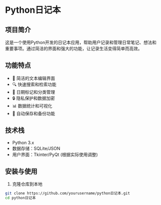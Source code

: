 # Python日记本

## 项目简介
这是一个使用Python开发的日记本应用，帮助用户记录和管理日常笔记、想法和重要事项。通过简洁的界面和强大的功能，让记录生活变得简单而高效。

## 功能特点
- 📝 简洁的文本编辑界面
- 🔍 快速搜索和检索功能
- 📅 日期标记和分类管理
- 🔒 隐私保护和数据加密
- 📊 数据统计和可视化
- 💾 自动保存和备份功能

## 技术栈
- Python 3.x
- 数据存储：SQLite/JSON
- 用户界面：Tkinter/PyQt (根据实际使用调整)

## 安装与使用
1. 克隆仓库到本地
```bash
git clone https://github.com/yourusername/python日记本.git
cd python日记本